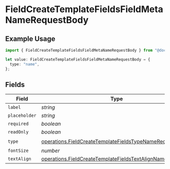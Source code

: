 # FieldCreateTemplateFieldsFieldMetaNameRequestBody

## Example Usage

```typescript
import { FieldCreateTemplateFieldsFieldMetaNameRequestBody } from "@documenso/sdk-typescript/models/operations";

let value: FieldCreateTemplateFieldsFieldMetaNameRequestBody = {
  type: "name",
};
```

## Fields

| Field                                                                                                                                | Type                                                                                                                                 | Required                                                                                                                             | Description                                                                                                                          |
| ------------------------------------------------------------------------------------------------------------------------------------ | ------------------------------------------------------------------------------------------------------------------------------------ | ------------------------------------------------------------------------------------------------------------------------------------ | ------------------------------------------------------------------------------------------------------------------------------------ |
| `label`                                                                                                                              | *string*                                                                                                                             | :heavy_minus_sign:                                                                                                                   | N/A                                                                                                                                  |
| `placeholder`                                                                                                                        | *string*                                                                                                                             | :heavy_minus_sign:                                                                                                                   | N/A                                                                                                                                  |
| `required`                                                                                                                           | *boolean*                                                                                                                            | :heavy_minus_sign:                                                                                                                   | N/A                                                                                                                                  |
| `readOnly`                                                                                                                           | *boolean*                                                                                                                            | :heavy_minus_sign:                                                                                                                   | N/A                                                                                                                                  |
| `type`                                                                                                                               | [operations.FieldCreateTemplateFieldsTypeNameRequestBody2](../../models/operations/fieldcreatetemplatefieldstypenamerequestbody2.md) | :heavy_check_mark:                                                                                                                   | N/A                                                                                                                                  |
| `fontSize`                                                                                                                           | *number*                                                                                                                             | :heavy_minus_sign:                                                                                                                   | N/A                                                                                                                                  |
| `textAlign`                                                                                                                          | [operations.FieldCreateTemplateFieldsTextAlignName](../../models/operations/fieldcreatetemplatefieldstextalignname.md)               | :heavy_minus_sign:                                                                                                                   | N/A                                                                                                                                  |